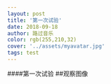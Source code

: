 ```yaml
---
layout: post
title: '第一次试验'
date: 2018-09-18
author: 路过音乐
color: rgb(255,210,32)
cover: '../assets/myavatar.jpg'
tags: test
---
```




####第一次试验
##观察图像